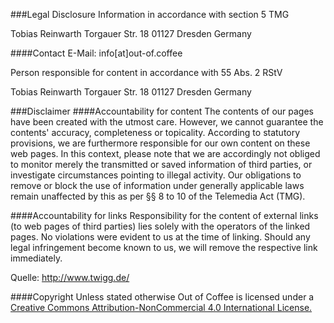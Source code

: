 ###Legal Disclosure
Information in accordance with section 5 TMG

Tobias Reinwarth
Torgauer Str. 18
01127 Dresden
Germany

####Contact
E-Mail: info[at]out-of.coffee

Person responsible for content in accordance with 55 Abs. 2 RStV

Tobias Reinwarth
Torgauer Str. 18
01127 Dresden
Germany

###Disclaimer
####Accountability for content
The contents of our pages have been created with the utmost care. However, we cannot guarantee the contents' accuracy, completeness or topicality. According to statutory provisions, we are furthermore responsible for our own content on these web pages. In this context, please note that we are accordingly not obliged to monitor merely the transmitted or saved information of third parties, or investigate circumstances pointing to illegal activity. Our obligations to remove or block the use of information under generally applicable laws remain unaffected by this as per §§ 8 to 10 of the Telemedia Act (TMG).

####Accountability for links
Responsibility for the content of external links (to web pages of third parties) lies solely with the operators of the linked pages. No violations were evident to us at the time of linking. Should any legal infringement become known to us, we will remove the respective link immediately.

Quelle: http://www.twigg.de/

####Copyright
Unless stated otherwise Out of Coffee is licensed under a 
[Creative Commons Attribution-NonCommercial 4.0 International License.](http://creativecommons.org/licenses/by-nc/4.0/)

